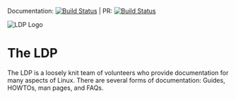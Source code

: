 Documentation: [![Build Status](https://img.shields.io/endpoint.svg?url=https%3A%2F%2Factions-badge.atrox.dev%2FtLDP%2FLDP%2Fbadge%3Fref%3Dmaster&style=flat)](https://actions-badge.atrox.dev/tLDP/LDP/goto?ref=master) | PR: [![Build Status](https://drone.tldp.org/api/badges/tLDP/LDP/status.svg)](https://drone.tldp.org/tLDP/LDP)

![LDP Logo](https://tldp.org/images/ldp.gif)

# The LDP

The LDP is a loosely knit team of volunteers who provide documentation for many aspects of Linux. There are several forms of documentation: Guides, HOWTOs, man pages, and FAQs.
